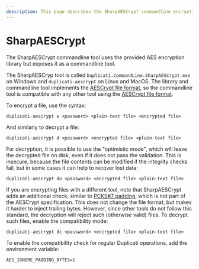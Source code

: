 ```yaml
---
description: This page describes the SharpAESCrypt commandline encryption tool
---
```


# SharpAESCrypt

The SharpAESCrypt commandline tool uses the provided AES encryption library but exposes it as a commandline tool.

The SharpAESCryp tool is called `Duplicati.CommandLine.SharpAESCrypt.exe` on Windows and `duplicati-aescrypt` on Linux and MacOS. The library and commandline tool implements the [AESCrypt file format](https://www.aescrypt.com/aes_stream_format.html), so the commandline tool is compatible with any other tool using the [AESCrypt file format](https://www.aescrypt.com/download/).

To encrypt a file, use the syntax:

```
duplicati-aescrypt e <password> <plain-text file> <encrypted file>
```

And similarly to decrypt a file:

```
duplicati-aescrypt d <password> <encrypted file> <plain-text file>
```

For decryption, it is possible to use the "optimistic mode", which will leave the decrypted file on disk, even if it does not pass the validation. This is insecure, because the file contents can be modified if the integrity checks fail, but in some cases it can help to recover lost data:

```
duplicati-aescrypt do <password> <encrypted file> <plain-text file>
```

If you are encrypting files with a different tool, note that SharpAESCrypt adds an additional check, similar to [PCKS#7 padding](https://en.wikipedia.org/wiki/Padding_\(cryptography\)#PKCS#5_and_PKCS#7), which is not part of the AESCrypt specification. This does not change the file format, but makes it harder to inject trailing bytes. However, since other tools do not follow this standard, the decryption will reject such (otherwise valid) files. To decrypt such files, enable the compatibility mode:

```
duplicati-aescrypt dc <password> <encrypted file> <plain-text file>
```

To enable the compatibility check for regular Duplicati operations, add the environment variable:

```
AES_IGNORE_PADDING_BYTES=1
```
